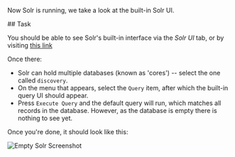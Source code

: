 Now Solr is running, we take a look at the built-in Solr UI.

## Task

You should be able to see Solr's built-in interface via the _Solr UI_ tab, or by visiting [this link](https://[[HOST_SUBDOMAIN]]-8983-[[KATACODA_HOST]].environments.katacoda.com/)

Once there:

* Solr can hold multiple databases (known as 'cores') -- select the one called `discovery`.
* On the menu that appears, select the `Query` item, after which the built-in query UI should appear.
* Press `Execute Query` and the default query will run, which matches all records in the database. However, as the database is empty there is nothing to see yet.

Once you're done, it should look like this:

![Empty Solr Screenshot](https://raw.githubusercontent.com/ukwa/katacoda-scenarios/master/webarchive-discovery-introduction/images/solr-ui-query-empty.png "Empty Solr Screenshot")


